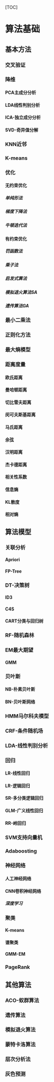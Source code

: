 [TOC]
# 算法基础
## 基本方法
### 交叉验证

### 降维
#### PCA主成分分析
#### LDA线性判别分析
#### ICA-独立成分分析
#### SVD-奇异值分解

### KNN近邻

### K-means

### 优化

#### 无约束优化
##### 单纯形法
##### 梯度下降法
##### 牛顿迭代法

#### 有约束优化
##### 罚函数法
##### 乘子法
##### 启发式算法
##### 模拟退火算法SA
##### 遗传算法GA

### 最小二乘法

### 正则化方法

### 最大熵模型

### 距离度量
#### 欧氏距离
#### 曼哈顿距离
#### 切比雪夫距离
#### 闵可夫斯基距离
#### 马氏距离
#### 余弦
#### 汉明距离
#### 杰卡德距离
#### 相关性系数
#### 信息熵
#### KL散度
#### 相对熵

## 算法模型
### 关联分析 
#### Apriori
#### FP-Tree

### DT-决策树
#### ID3
#### C4S
#### CART分类与回归树

### RF-随机森林

### EM最大期望
#### GMM

### 贝叶斯
#### NB-朴素贝叶斯
#### BN-贝叶斯网络

### HMM马尔科夫模型

### CRF-条件随机场

### LDA-线性判别分析

### 回归
#### LR-线性回归
#### LR-逻辑回归
#### SR-多分类逻辑回归
#### GLM-广义线性回归
#### RR-岭回归

### SVM支持向量机

### Adaboosting

### 神经网络
#### 人工神经网络
#### CNN卷积神经网络
##### 深度学习

### 聚类
#### K-means
#### 谱聚类
#### GMM-EM

### PageRank



## 其他算法
### ACO-蚁群算法
### 遗传算法
### 模拟退火算法
### 蒙特卡洛算法
### 层次分析法
### 灰色预测
